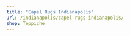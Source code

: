 ```yaml
---
title: "Capel Rugs Indianapolis"
url: /indianapolis/capel-rugs-indianapolis/
shop: Teppiche
---
```

